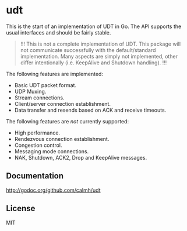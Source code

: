 udt
===

This is the start of an implementation of UDT in Go. The API supports
the usual interfaces and should be fairly stable.

> !!!
> This is not a complete implementation of UDT. This package will not
> communicate successfully with the default/standard implementation.
> Many aspects are simply not implemented, other differ intentionally
> (i.e. KeepAlive and Shutdown handling).
> !!!

The following features are implemented:

 - Basic UDT packet format.
 - UDP Muxing.
 - Stream connections.
 - Client/server connection establishment.
 - Data transfer and resends based on ACK and receive timeouts.

The following features are *not* currently supported:

 - High performance.
 - Rendezvous connection establishment.
 - Congestion control.
 - Messaging mode connections.
 - NAK, Shutdown, ACK2, Drop and KeepAlive messages.

Documentation
-------------

http://godoc.org/github.com/calmh/udt

License
-------

MIT

